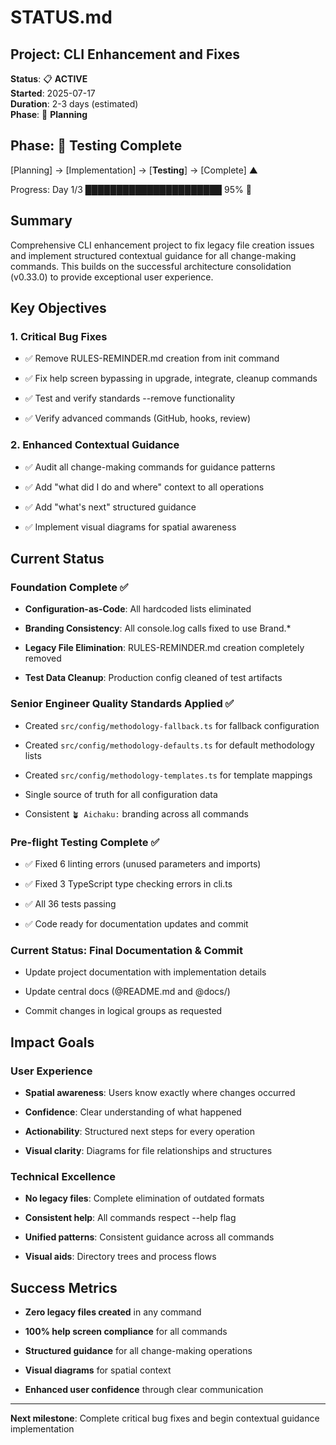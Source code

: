 # STATUS.md

## Project: CLI Enhancement and Fixes

**Status**: 📋 **ACTIVE**\
**Started**: 2025-07-17\
**Duration**: 2-3 days (estimated)\
**Phase**: 🌱 **Planning**

## Phase: 🏁 Testing Complete

[Planning] → [Implementation] → [**Testing**] → [Complete] ▲

Progress: Day 1/3 ██████████████████████ 95% 🏁

## Summary

Comprehensive CLI enhancement project to fix legacy file creation issues and
implement structured contextual guidance for all change-making commands. This
builds on the successful architecture consolidation (v0.33.0) to provide
exceptional user experience.

## Key Objectives

### 1. **Critical Bug Fixes**

- ✅ Remove RULES-REMINDER.md creation from init command

- ✅ Fix help screen bypassing in upgrade, integrate, cleanup commands

- ✅ Test and verify standards --remove functionality

- ✅ Verify advanced commands (GitHub, hooks, review)

### 2. **Enhanced Contextual Guidance**

- ✅ Audit all change-making commands for guidance patterns

- ✅ Add "what did I do and where" context to all operations

- ✅ Add "what's next" structured guidance

- ✅ Implement visual diagrams for spatial awareness

## Current Status

### **Foundation Complete** ✅

- **Configuration-as-Code**: All hardcoded lists eliminated

- **Branding Consistency**: All console.log calls fixed to use Brand.\*

- **Legacy File Elimination**: RULES-REMINDER.md creation completely removed

- **Test Data Cleanup**: Production config cleaned of test artifacts

### **Senior Engineer Quality Standards Applied** ✅

- Created `src/config/methodology-fallback.ts` for fallback configuration

- Created `src/config/methodology-defaults.ts` for default methodology lists

- Created `src/config/methodology-templates.ts` for template mappings

- Single source of truth for all configuration data

- Consistent `🪴 Aichaku:` branding across all commands

### **Pre-flight Testing Complete** ✅

- ✅ Fixed 6 linting errors (unused parameters and imports)

- ✅ Fixed 3 TypeScript type checking errors in cli.ts

- ✅ All 36 tests passing

- ✅ Code ready for documentation updates and commit

### **Current Status: Final Documentation & Commit**

- Update project documentation with implementation details

- Update central docs (@README.md and @docs/)

- Commit changes in logical groups as requested

## Impact Goals

### **User Experience**

- **Spatial awareness**: Users know exactly where changes occurred

- **Confidence**: Clear understanding of what happened

- **Actionability**: Structured next steps for every operation

- **Visual clarity**: Diagrams for file relationships and structures

### **Technical Excellence**

- **No legacy files**: Complete elimination of outdated formats

- **Consistent help**: All commands respect --help flag

- **Unified patterns**: Consistent guidance across all commands

- **Visual aids**: Directory trees and process flows

## Success Metrics

- **Zero legacy files created** in any command

- **100% help screen compliance** for all commands

- **Structured guidance** for all change-making operations

- **Visual diagrams** for spatial context

- **Enhanced user confidence** through clear communication

---

**Next milestone**: Complete critical bug fixes and begin contextual guidance
implementation
